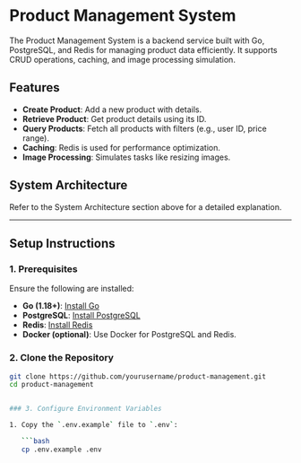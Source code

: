 # Product Management System

The Product Management System is a backend service built with Go, PostgreSQL, and Redis for managing product data efficiently. It supports CRUD operations, caching, and image processing simulation.

## Features

- **Create Product**: Add a new product with details.
- **Retrieve Product**: Get product details using its ID.
- **Query Products**: Fetch all products with filters (e.g., user ID, price range).
- **Caching**: Redis is used for performance optimization.
- **Image Processing**: Simulates tasks like resizing images.

## System Architecture

Refer to the System Architecture section above for a detailed explanation.

---

## Setup Instructions

### 1. Prerequisites

Ensure the following are installed:
- **Go (1.18+)**: [Install Go](https://golang.org/dl/)
- **PostgreSQL**: [Install PostgreSQL](https://www.postgresql.org/download/)
- **Redis**: [Install Redis](https://redis.io/download/)
- **Docker (optional)**: Use Docker for PostgreSQL and Redis.

### 2. Clone the Repository

```bash
git clone https://github.com/yourusername/product-management.git
cd product-management


### 3. Configure Environment Variables

1. Copy the `.env.example` file to `.env`:

   ```bash
   cp .env.example .env


